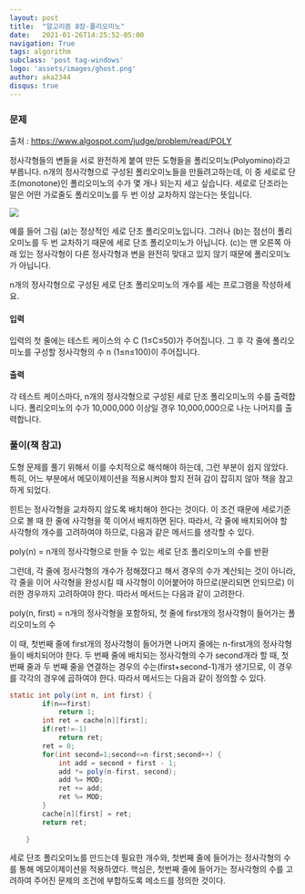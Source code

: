 ```yaml
---
layout: post
title:  "알고리즘 8장-폴리오미노"
date:   2021-01-26T14:25:52-05:00
navigation: True
tags: algorithm
subclass: 'post tag-windows'
logo: 'assets/images/ghost.png'
author: aka2344
disqus: true
---
```

### 문제

출처 : https://www.algospot.com/judge/problem/read/POLY

정사각형들의 변들을 서로 완전하게 붙여 만든 도형들을 폴리오미노(Polyomino)라고 부릅니다. n개의 정사각형으로 구성된 폴리오미노들을 만들려고하는데, 이 중 세로로 단조(monotone)인 폴리오미노의 수가 몇 개나 되는지 세고 싶습니다. 세로로 단조라는 말은 어떤 가로줄도 폴리오미노를 두 번 이상 교차하지 않는다는 뜻입니다.

![](http://algospot.com/media/judge-attachments/1f80fe48fcd9234b6a70d2bf940c934c/poly.png)

예를 들어 그림 (a)는 정상적인 세로 단조 폴리오미노입니다. 그러나 (b)는 점선이 폴리오미노를 두 번 교차하기 때문에 세로 단조 폴리오미노가 아닙니다. (c)는 맨 오른쪽 아래 있는 정사각형이 다른 정사각형과 변을 완전히 맞대고 있지 않기 때문에 폴리오미노가 아닙니다.

n개의 정사각형으로 구성된 세로 단조 폴리오미노의 개수를 세는 프로그램을 작성하세요.



#### 입력

입력의 첫 줄에는 테스트 케이스의 수 C (1≤C≤50)가 주어집니다. 그 후 각 줄에 폴리오미노를 구성할 정사각형의 수 n (1≤n≤100)이 주어집니다.



#### 출력

각 테스트 케이스마다, n개의 정사각형으로 구성된 세로 단조 폴리오미노의 수를 출력합니다. 폴리오미노의 수가 10,000,000 이상일 경우 10,000,000으로 나눈 나머지를 출력합니다.



### 풀이(책 참고)

도형 문제를 풀기 위해서 이를 수치적으로 해석해야 하는데, 그런 부분이 쉽지 않았다. 특히, 어느 부분에서 메모이제이션을 적용시켜야 할지 전혀 감이 잡히지 않아 책을 참고하게 되었다.

힌트는 정사각형을 교차하지 않도록 배치해야 한다는 것이다. 이 조건 때문에 세로기준으로 볼 때 한 줄에 사각형을 쭉 이어서 배치하면 된다. 따라서, 각 줄에 배치되어야 할 사각형의 개수를 고려하여야 하므로, 다음과 같은 메서드를 생각할  수 있다.

poly(n) = n개의 정사각형으로 만들 수 있는 세로 단조 폴리오미노의 수를 반환

그런데, 각 줄에 정사각형의 개수가 정해졌다고 해서 경우의 수가 계산되는 것이 아니라, 각 줄을 이어 사각형을 완성시킬 때 사각형이 이어붙어야 하므로(분리되면 안되므로) 이러한 경우까지 고려하여야 한다. 따라서 메서드는 다음과 같이 고려한다.

poly(n, first) = n개의 정사각형을 포함하되, 첫 줄에 first개의 정사각형이 들어가는 폴리오미노의 수

이 때, 첫번째 줄에 first개의 정사각형이 들어가면 나머지 줄에는 n-first개의 정사각형들이 배치되어야 한다. 두 번째 줄에 배치되는 정사각형의 수가 second개라 할 때, 첫 번째 줄과 두 번째 줄을 연결하는 경우의 수는(first+second-1)개가 생기므로, 이 경우를 각각의 경우에 곱하여야 한다. 따라서 메서드는 다음과 같이 정의할 수 있다.

```java
static int poly(int n, int first) {
		if(n==first)
			return 1;
		int ret = cache[n][first];
		if(ret!=-1)
			return ret;
		ret = 0;
		for(int second=1;second<=n-first;second++) {
			int add = second + first - 1;
			add *= poly(n-first, second);
			add %= MOD;
			ret += add;
			ret %= MOD;
		}
		cache[n][first] = ret;
		return ret;
		
	}
```

세로 단조 폴리오미노를 만드는데 필요한 개수와, 첫번째 줄에 들어가는 정사각형의 수를 통해 메모이제이션을 적용하였다. 핵심은, 첫번째 줄에 들어가는 정사각형의 수를 고려하여 주어진 문제의 조건에 부합하도록 메소드를 정의한 것이다.